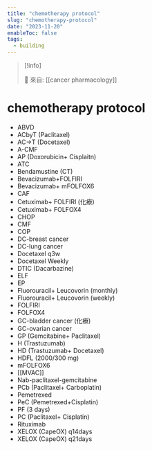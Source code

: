 ```yaml
---
title: "chemotherapy protocol"
slug: "chemotherapy-protocol"
date: "2023-11-20"
enableToc: false
tags:
  - building
---
```


> [!info]
>
> 🌱 來自: [[cancer pharmacology]]

# chemotherapy protocol

- ABVD
- ACbyT (Paclitaxel)
- AC→T (Docetaxel)
- A-CMF
- AP (Doxorubicin+ Cisplaitn)
- ATC
- Bendamustine (CT)
- Bevacizumab+FOLFIRI
- Bevacizumab+ mFOLFOX6
- CAF
- Cetuximab+ FOLFIRI (化療)
- Cetuximab+ FOLFOX4
- CHOP
- CMF
- COP
- DC-breast cancer
- DC-lung cancer
- Docetaxel q3w
- Docetaxel Weekly
- DTIC (Dacarbazine)
- ELF
- EP
- Fluorouracil+ Leucovorin (monthly)
- Fluorouracil+ Leucovorin (weekly)
- FOLFIRI
- FOLFOX4
- GC-bladder cancer (化療)
- GC-ovarian cancer
- GP (Gemcitabine+ Paclitaxel)
- H (Trastuzumab)
- HD (Trastuzumab+ Docetaxel)
- HDFL (2000/300 mg)
- mFOLFOX6
- [[MVAC]]
- Nab-paclitaxel-gemcitabine
- PCb (Paclitaxel+ Carboplatin)
- Pemetrexed
- PeC (Pemetrexed+Cisplatin)
- PF (3 days)
- PC (Paclitaxel+ Cisplatin)
- Rituximab
- XELOX (CapeOX) q14days
- XELOX (CapeOX) q21days
